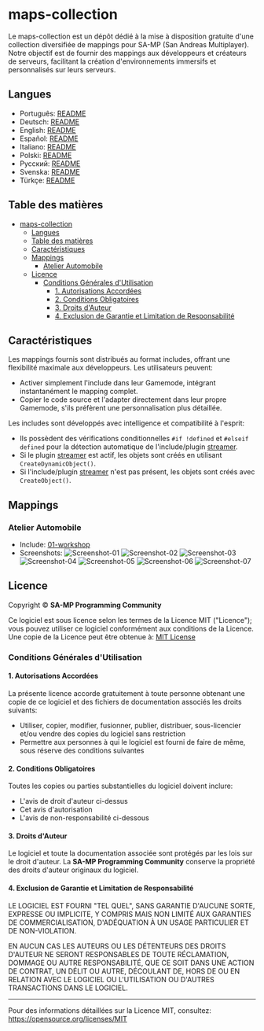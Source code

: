 # maps-collection

Le maps-collection est un dépôt dédié à la mise à disposition gratuite d'une collection diversifiée de mappings pour SA-MP (San Andreas Multiplayer). Notre objectif est de fournir des mappings aux développeurs et créateurs de serveurs, facilitant la création d'environnements immersifs et personnalisés sur leurs serveurs.

## Langues

- Português: [README](../../)
- Deutsch: [README](../Deutsch/README.md)
- English: [README](../English/README.md)
- Español: [README](../Espanol/README.md)
- Italiano: [README](../Italiano/README.md)
- Polski: [README](../Polski/README.md)
- Русский: [README](../Русский/README.md)
- Svenska: [README](../Svenska/README.md)
- Türkçe: [README](../Turkce/README.md)

## Table des matières

- [maps-collection](#maps-collection)
  - [Langues](#langues)
  - [Table des matières](#table-des-matières)
  - [Caractéristiques](#caractéristiques)
  - [Mappings](#mappings)
    - [Atelier Automobile](#atelier-automobile)
  - [Licence](#licence)
    - [Conditions Générales d'Utilisation](#conditions-générales-dutilisation)
      - [1. Autorisations Accordées](#1-autorisations-accordées)
      - [2. Conditions Obligatoires](#2-conditions-obligatoires)
      - [3. Droits d'Auteur](#3-droits-dauteur)
      - [4. Exclusion de Garantie et Limitation de Responsabilité](#4-exclusion-de-garantie-et-limitation-de-responsabilité)

## Caractéristiques

Les mappings fournis sont distribués au format includes, offrant une flexibilité maximale aux développeurs. Les utilisateurs peuvent:

- Activer simplement l'include dans leur Gamemode, intégrant instantanément le mapping complet.
- Copier le code source et l'adapter directement dans leur propre Gamemode, s'ils préfèrent une personnalisation plus détaillée.

Les includes sont développés avec intelligence et compatibilité à l'esprit:

- Ils possèdent des vérifications conditionnelles `#if !defined` et `#elseif defined` pour la détection automatique de l'include/plugin [streamer](https://github.com/samp-incognito/samp-streamer-plugin).
- Si le plugin [streamer](https://github.com/samp-incognito/samp-streamer-plugin) est actif, les objets sont créés en utilisant `CreateDynamicObject()`.
- Si l'include/plugin [streamer](https://github.com/samp-incognito/samp-streamer-plugin) n'est pas présent, les objets sont créés avec `CreateObject()`.

## Mappings

### Atelier Automobile

- Include: [01-workshop](../../maps-sources/01-workshop.inc)
- Screenshots:
  ![Screenshot-01](../../screenshots/01-workshop/01.png)
  ![Screenshot-02](../../screenshots/01-workshop/02.png)
  ![Screenshot-03](../../screenshots/01-workshop/03.png)
  ![Screenshot-04](../../screenshots/01-workshop/04.png)
  ![Screenshot-05](../../screenshots/01-workshop/05.png)
  ![Screenshot-06](../../screenshots/01-workshop/06.png)
  ![Screenshot-07](../../screenshots/01-workshop/07.png)

## Licence

Copyright © **SA-MP Programming Community**

Ce logiciel est sous licence selon les termes de la Licence MIT ("Licence"); vous pouvez utiliser ce logiciel conformément aux conditions de la Licence. Une copie de la Licence peut être obtenue à: [MIT License](https://opensource.org/licenses/MIT)

### Conditions Générales d'Utilisation

#### 1. Autorisations Accordées

La présente licence accorde gratuitement à toute personne obtenant une copie de ce logiciel et des fichiers de documentation associés les droits suivants:
* Utiliser, copier, modifier, fusionner, publier, distribuer, sous-licencier et/ou vendre des copies du logiciel sans restriction
* Permettre aux personnes à qui le logiciel est fourni de faire de même, sous réserve des conditions suivantes

#### 2. Conditions Obligatoires

Toutes les copies ou parties substantielles du logiciel doivent inclure:
* L'avis de droit d'auteur ci-dessus
* Cet avis d'autorisation
* L'avis de non-responsabilité ci-dessous

#### 3. Droits d'Auteur

Le logiciel et toute la documentation associée sont protégés par les lois sur le droit d'auteur. La **SA-MP Programming Community** conserve la propriété des droits d'auteur originaux du logiciel.

#### 4. Exclusion de Garantie et Limitation de Responsabilité

LE LOGICIEL EST FOURNI "TEL QUEL", SANS GARANTIE D'AUCUNE SORTE, EXPRESSE OU IMPLICITE, Y COMPRIS MAIS NON LIMITÉ AUX GARANTIES DE COMMERCIALISATION, D'ADÉQUATION À UN USAGE PARTICULIER ET DE NON-VIOLATION.

EN AUCUN CAS LES AUTEURS OU LES DÉTENTEURS DES DROITS D'AUTEUR NE SERONT RESPONSABLES DE TOUTE RÉCLAMATION, DOMMAGE OU AUTRE RESPONSABILITÉ, QUE CE SOIT DANS UNE ACTION DE CONTRAT, UN DÉLIT OU AUTRE, DÉCOULANT DE, HORS DE OU EN RELATION AVEC LE LOGICIEL OU L'UTILISATION OU D'AUTRES TRANSACTIONS DANS LE LOGICIEL.

---

Pour des informations détaillées sur la Licence MIT, consultez: https://opensource.org/licenses/MIT